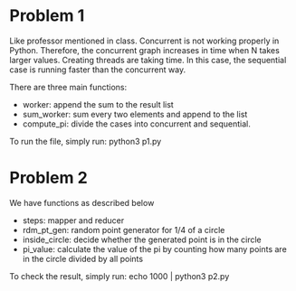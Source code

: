 # Problem 1

Like professor mentioned in class. Concurrent is not working properly in Python. Therefore, the concurrent graph increases in time when N takes larger values. Creating threads are taking time. In this case, the sequential case is running faster than the concurrent way.

There are three main functions:
- worker: append the sum to the result list
- sum_worker: sum every two elements and append to the list
- compute_pi: divide the cases into concurrent and sequential.

To run the file, simply run: python3 p1.py

# Problem 2

We have functions as described below
- steps: mapper and reducer
- rdm_pt_gen: random point generator for 1/4 of a circle
- inside_circle: decide whether the generated point is in the circle
- pi_value: calculate the value of the pi by counting how many points are in the circle divided by all points

To check the result, simply run: echo 1000 | python3 p2.py






